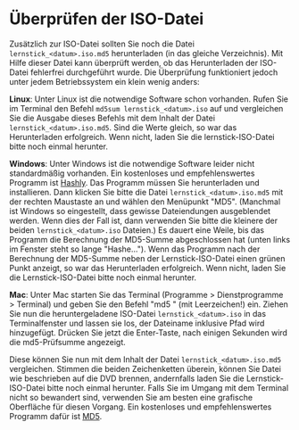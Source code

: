# Überprüfen der ISO-Datei
Zusätzlich zur ISO-Datei sollten Sie noch die Datei `lernstick_<datum>.iso.md5` herunterladen (in das gleiche Verzeichnis). Mit Hilfe dieser Datei kann überprüft werden, ob das Herunterladen der ISO-Datei fehlerfrei durchgeführt wurde. Die Überprüfung funktioniert jedoch unter jedem Betriebssystem ein klein wenig anders:

**Linux**: Unter Linux ist die notwendige Software schon vorhanden. Rufen Sie im Terminal den Befehl `md5sum lernstick_<datum>.iso` auf und vergleichen Sie die Ausgabe dieses Befehls mit dem Inhalt der Datei `lernstick_<datum>.iso.md5`. Sind die Werte gleich, so war das Herunterladen erfolgreich. Wenn nicht, laden Sie die lernstick-ISO-Datei bitte noch einmal herunter.

**Windows**: Unter Windows ist die notwendige Software leider nicht standardmäßig vorhanden. Ein kostenloses und empfehlenswertes Programm ist [Hashly](http://lafin.de/software.html). Das Programm müssen Sie herunterladen und installieren. Dann klicken Sie bitte die Datei `lernstick_<datum>.iso.md5` mit der rechten Maustaste an und wählen den Menüpunkt "MD5". (Manchmal ist Windows so eingestellt, dass gewisse Dateiendungen ausgeblendet werden. Wenn dies der Fall ist, dann verwenden Sie bitte die kleinere der beiden `lernstick_<datum>.iso` Dateien.) Es dauert eine Weile, bis das Programm die Berechnung der MD5-Summe abgeschlossen hat (unten links im Fenster steht so lange "Hashe..."). Wenn das Programm nach der Berechnung der MD5-Summe neben der Lernstick-ISO-Datei einen grünen Punkt anzeigt, so war das Herunterladen erfolgreich. Wenn nicht, laden Sie die Lernstick-ISO-Datei bitte noch einmal herunter.

**Mac**: Unter Mac starten Sie das Terminal (Programme > Dienstprogramme > Terminal) und geben Sie den Befehl "md5 " (mit Leerzeichen!) ein. Ziehen Sie nun die heruntergeladene ISO-Datei `lernstick_<datum>.iso` in das Terminalfenster und lassen sie los, der Dateiname inklusive Pfad wird hinzugefügt. Drücken Sie jetzt die Enter-Taste, nach einigen Sekunden wird die md5-Prüfsumme angezeigt.

Diese können Sie nun mit dem Inhalt der Datei `lernstick_<datum>.iso.md5` vergleichen. Stimmen die beiden Zeichenketten überein, können Sie Datei wie beschrieben auf die DVD brennen, andernfalls laden Sie die Lernstick-ISO-Datei bitte noch einmal herunter. Falls Sie im Umgang mit dem Terminal nicht so bewandert sind, verwenden Sie am besten eine grafische Oberfläche für diesen Vorgang. Ein kostenloses und empfehlenswertes Programm dafür ist [MD5](https://eternalstorms.at/discontinued/Eternal_Storms_Softwares_discontinued_apps/Eternal_Storms_Softwares_discontinued_apps.html).

